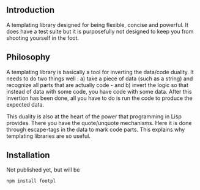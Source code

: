 Introduction
-----

A templating library designed for being flexible, concise and powerful. It does have a test suite but it is purposefully not designed to keep you from shooting yourself in the foot. 

Philosophy
-----
A templating library is basically a tool for inverting the data/code duality. It needs to do two things well : a) take a piece of data (such as a string) and recognize all parts
that are actually code - and b) invert the logic so that instead of data with some code, you have code with some data. After this invertion has been done, all you have to do is run
the code to produce the expected data.

This duality is also at the heart of the power that programming in Lisp provides. There you have the quote/unquote mechanisms. Here it is done through escape-tags in the data to mark
code parts. This explains why templating libraries are so useful.

Installation
-----
Not published yet, but will be 

    npm install footpl

